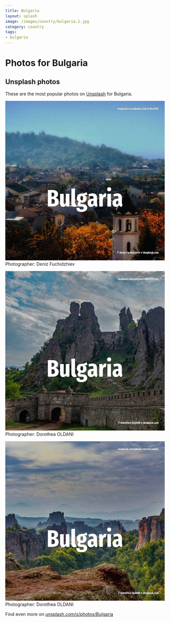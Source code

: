 ```yaml
---
title: Bulgaria
layout: splash
image: /images/country/bulgaria.1.jpg
category: country
tags:
- bulgaria
---
```

# Photos for Bulgaria
 
## Unsplash photos
These are the most popular photos on [Unsplash](https://unsplash.com) for Bulgaria.
 
![Bulgaria](/images/country/bulgaria.1.jpg)
Photographer:  Deniz Fuchidzhiev
 
![Bulgaria](/images/country/bulgaria.2.jpg)
Photographer:  Dorothea OLDANI
 
![Bulgaria](/images/country/bulgaria.3.jpg)
Photographer:  Dorothea OLDANI
 
Find even more on [unsplash.com/s/photos/Bulgaria](https://unsplash.com/s/photos/Bulgaria)
 

